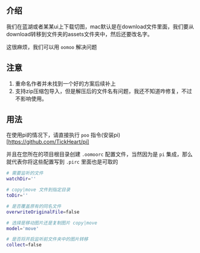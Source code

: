 ## 介绍
我们在蓝湖或者某某ui上下载切图，mac默认是在download文件里面，我们要从download转移到文件夹的assets文件夹中，然后还要改名字。

这很麻烦，我们可以用 `oomoo` 解决问题
## 注意
1. 重命名作者并未找到一个好的方案后续补上
2. 支持zip压缩包导入，但是解压后的文件名有问题，我还不知道咋修复，不过不影响使用。

## 用法

在使用pi的情况下，请直接执行 `poo` 指令(安装pi)[https://github.com/TickHeart/pi]

并且在您所在的项目根目录创建 `.oomoorc` 配置文件，当然因为是 `pi` 集成，那么就代表你将这些配置写到 `.pirc` 里面也是可取的

```bash
# 需要监听的文件
watchDir=''

# copy|move 文件到指定目录
toDir=''

# 是否覆盖原有的同名文件
overwriteOriginalFile=false

# 选择是移动图片还是复制图片 copy|move
model='move'

# 是否将开启监听前文件夹中的图片转移
collect=false
```
